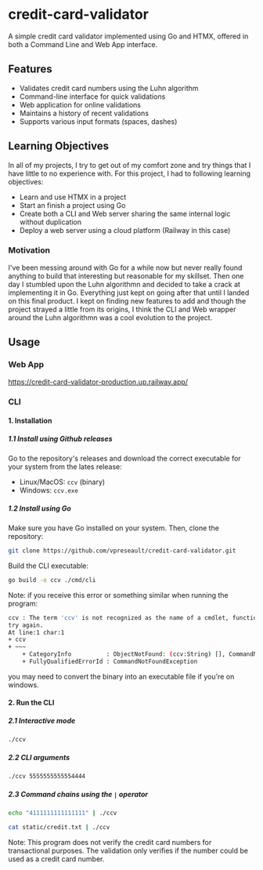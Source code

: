 # credit-card-validator

A simple credit card validator implemented using Go and HTMX, offered in both a Command Line and Web App interface.

## Features

- Validates credit card numbers using the Luhn algorithm
- Command-line interface for quick validations
- Web application for online validations
- Maintains a history of recent validations
- Supports various input formats (spaces, dashes)

## Learning Objectives

In all of my projects, I try to get out of my comfort zone and try things that I have little to no experience with. For this project, I had to following learning objectives:

- Learn and use HTMX in a project
- Start an finish a project using Go
- Create both a CLI and Web server sharing the same internal logic without duplication
- Deploy a web server using a cloud platform (Railway in this case)

### Motivation

I've been messing around with Go for a while now but never really found anything to build that interesting but reasonable for my skillset. Then one day I stumbled upon the Luhn algorithmn and decided to take a crack at implementing it in Go. Everything just kept on going after that until I landed on this final product. I kept on finding new features to add and though the project strayed a little from its origins, I think the CLI and Web wrapper around the Luhn algorithmn was a cool evolution to the project.

## Usage

### Web App

<https://credit-card-validator-production.up.railway.app/>

### CLI

#### 1. Installation

##### 1.1 Install using Github releases

Go to the repository's releases and download the correct executable for your system from the lates release:

- Linux/MacOS: `ccv` (binary)
- Windows: `ccv.exe`

##### 1.2 Install using Go

Make sure you have Go installed on your system. Then, clone the repository:

```bash
git clone https://github.com/vpreseault/credit-card-validator.git
```

Build the CLI executable:

```bash
go build -o ccv ./cmd/cli
```

Note:
if you receive this error or something similar when running the program:

```bash
ccv : The term 'ccv' is not recognized as the name of a cmdlet, function, script file, or operable program. Check the spelling of the name, or if a path was included, verify that the path is correct and 
try again.
At line:1 char:1
+ ccv
+ ~~~
    + CategoryInfo          : ObjectNotFound: (ccv:String) [], CommandNotFoundException
    + FullyQualifiedErrorId : CommandNotFoundException
```

you may need to convert the binary into an executable file if you're on windows.

#### 2. Run the CLI

##### 2.1 Interactive mode

```bash
./ccv
```

##### 2.2 CLI arguments

```bash
./ccv 5555555555554444
```

##### 2.3 Command chains using the `|` operator

```bash
echo "4111111111111111" | ./ccv
```

```bash
cat static/credit.txt | ./ccv
```

Note: This program does not verify the credit card numbers for transactional purposes. The validation only verifies if the number could be used as a credit card number.
